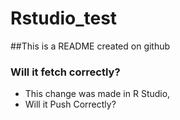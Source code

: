 # Rstudio_test
##This is a README created on github
### Will it fetch correctly?

* This change was made in R Studio, 
* Will it Push Correctly?
